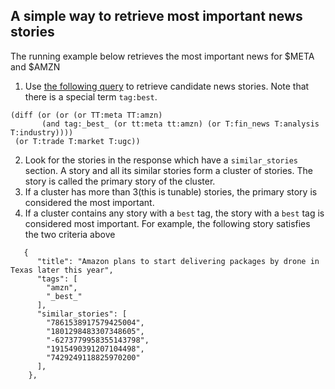 ## A simple way to retrieve most important news stories

The running example below retrieves the most important news for $META and $AMZN
1. Use [the following query](https://api.tickertick.com/feed?n=200&q=(diff%20(or%20(or%20(or%20TT:amzn%20TT:meta)%20(and%20tag:_best_%20(or%20tt:meta%20tt:amzn)%20(or%20T:fin_news%20T:analysis%20T:industry))))%20(or%20T:trade%20T:market%20T:ugc))) to retrieve candidate news stories. Note that there is a special term `tag:best`.
```
(diff (or (or (or TT:meta TT:amzn) 
       (and tag:_best_ (or tt:meta tt:amzn) (or T:fin_news T:analysis T:industry)))) 
 (or T:trade T:market T:ugc))
```
2. Look for the stories in the response which have a `similar_stories` section. A story and all its similar stories form a cluster of stories. The story is called the primary story of the cluster.
3. If a cluster has more than 3(this is tunable) stories, the primary story is considered the most important.
4. If a cluster contains any story with a `best` tag, the story with a `best` tag is considered most important. 
For example, the following story satisfies the two criteria above 
```
   {
      "title": "Amazon plans to start delivering packages by drone in Texas later this year",
      "tags": [
        "amzn",
        "_best_"
      ],
      "similar_stories": [
        "7861538917579425004",
        "1801298483307348605",
        "-6273779958355143798",
        "1915490391207104498",
        "7429249118825970200"
      ],
    },
```

